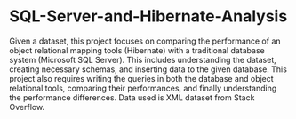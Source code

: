 # SQL-Server-and-Hibernate-Analysis

Given a dataset, this project focuses on comparing the performance of an object relational mapping tools (Hibernate) with a traditional database system (Microsoft SQL Server). This includes understanding the dataset, creating necessary schemas, and inserting data to the given database. This project also requires writing the queries in both the database and object relational tools, comparing their performances, and finally understanding the performance differences. Data used is XML dataset from Stack Overflow.
